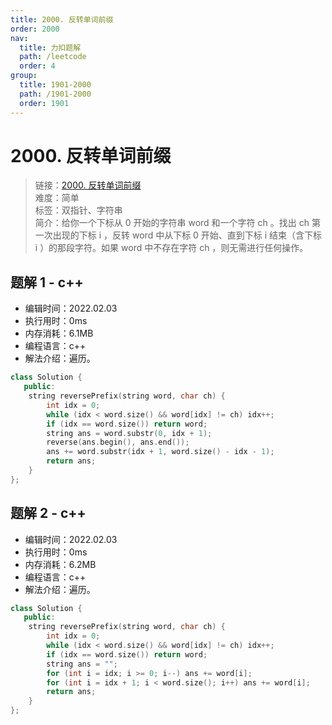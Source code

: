 ```yaml
---
title: 2000. 反转单词前缀
order: 2000
nav:
  title: 力扣题解
  path: /leetcode
  order: 4
group:
  title: 1901-2000
  path: /1901-2000
  order: 1901
---
```


# 2000. 反转单词前缀

> 链接：[2000. 反转单词前缀](https://leetcode-cn.com/problems/reverse-prefix-of-word/)  
> 难度：简单  
> 标签：双指针、字符串  
> 简介：给你一个下标从 0 开始的字符串 word 和一个字符 ch 。找出 ch 第一次出现的下标 i ，反转 word 中从下标 0 开始、直到下标 i 结束（含下标 i ）的那段字符。如果 word 中不存在字符 ch ，则无需进行任何操作。

## 题解 1 - c++

- 编辑时间：2022.02.03
- 执行用时：0ms
- 内存消耗：6.1MB
- 编程语言：c++
- 解法介绍：遍历。

```cpp
class Solution {
   public:
    string reversePrefix(string word, char ch) {
        int idx = 0;
        while (idx < word.size() && word[idx] != ch) idx++;
        if (idx == word.size()) return word;
        string ans = word.substr(0, idx + 1);
        reverse(ans.begin(), ans.end());
        ans += word.substr(idx + 1, word.size() - idx - 1);
        return ans;
    }
};
```

## 题解 2 - c++

- 编辑时间：2022.02.03
- 执行用时：0ms
- 内存消耗：6.2MB
- 编程语言：c++
- 解法介绍：遍历。

```cpp
class Solution {
   public:
    string reversePrefix(string word, char ch) {
        int idx = 0;
        while (idx < word.size() && word[idx] != ch) idx++;
        if (idx == word.size()) return word;
        string ans = "";
        for (int i = idx; i >= 0; i--) ans += word[i];
        for (int i = idx + 1; i < word.size(); i++) ans += word[i];
        return ans;
    }
};
```
